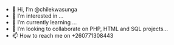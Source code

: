 - 👋 Hi, I’m @chilekwasunga
- 👀 I’m interested in ...
- 🌱 I’m currently learning ...
- 💞️ I’m looking to collaborate on PHP, HTML and SQL projects...
- 📫 How to reach me on +260771308443

<!---
chilekwasunga/chilekwasunga is a ✨ special ✨ repository because its `README.md` (this file) appears on your GitHub profile.
You can click the Preview link to take a look at your changes.
--->
